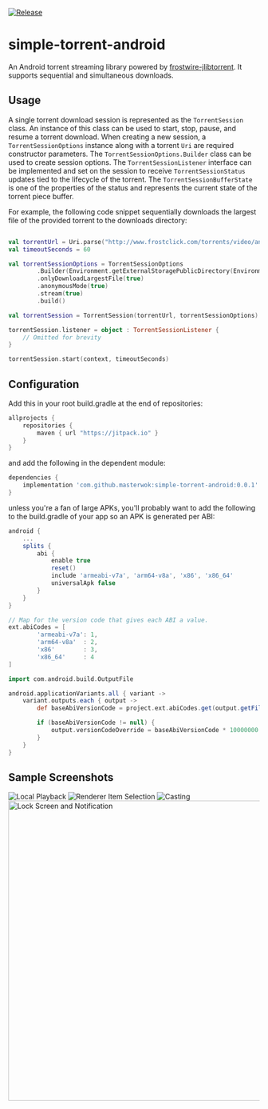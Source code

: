 [![Release](https://jitpack.io/v/masterwok/simple-torrent-android.svg)](https://jitpack.io/#masterwok/simple-torrent-android)

# simple-torrent-android
An Android torrent streaming library powered by [frostwire-jlibtorrent](https://github.com/frostwire/frostwire-jlibtorrent). It supports sequential and simultaneous downloads.


## Usage

A single torrent download session is represented as the ```TorrentSession``` class. An instance of this class can be used to start, stop, pause, and resume a torrent download. When creating a new session, a ```TorrentSessionOptions``` instance along with a torrent ```Uri``` are required constructor parameters. The ```TorrentSessionOptions.Builder``` class can be used to create session options. The ```TorrentSessionListener``` interface can be implemented and set on the session to receive ```TorrentSessionStatus``` updates tied to the lifecycle of the torrent. The ```TorrentSessionBufferState``` is one of the properties of the status and represents the current state of the torrent piece buffer.

For example, the following code snippet sequentially downloads the largest file of the provided torrent to the downloads directory:

```kotlin

val torrentUrl = Uri.parse("http://www.frostclick.com/torrents/video/animation/Big_Buck_Bunny_1080p_surround_frostclick.com_frostwire.com.torrent")
val timeoutSeconds = 60

val torrentSessionOptions = TorrentSessionOptions
        .Builder(Environment.getExternalStoragePublicDirectory(Environment.DIRECTORY_DOWNLOADS))
        .onlyDownloadLargestFile(true)
        .anonymousMode(true)
        .stream(true)
        .build()

val torrentSession = TorrentSession(torrentUrl, torrentSessionOptions)

torrentSession.listener = object : TorrentSessionListener {
    // Omitted for brevity
}

torrentSession.start(context, timeoutSeconds) 

```


## Configuration

Add this in your root build.gradle at the end of repositories:
```gradle
allprojects {
    repositories {
        maven { url "https://jitpack.io" }
    }
}
```
and add the following in the dependent module:

```gradle
dependencies {
    implementation 'com.github.masterwok:simple-torrent-android:0.0.1'
}
```
unless you're a fan of large APKs, you'll probably want to add the following to the build.gradle of your app so an APK is generated per ABI:

```gradle
android {
    ...
    splits {
        abi {
            enable true
            reset()
            include 'armeabi-v7a', 'arm64-v8a', 'x86', 'x86_64'
            universalApk false
        }
    }
}

// Map for the version code that gives each ABI a value.
ext.abiCodes = [
        'armeabi-v7a': 1,
        'arm64-v8a'  : 2,
        'x86'        : 3,
        'x86_64'     : 4
]

import com.android.build.OutputFile

android.applicationVariants.all { variant ->
    variant.outputs.each { output ->
        def baseAbiVersionCode = project.ext.abiCodes.get(output.getFilter(OutputFile.ABI))

        if (baseAbiVersionCode != null) {
            output.versionCodeOverride = baseAbiVersionCode * 10000000 + variant.versionCode
        }
    }
}
```

## Sample Screenshots

![Local Playback](/sample/screenshots/localPlayback.jpg?raw=true "Local Playback")
![Renderer Item Selection](/sample/screenshots/rendererItemSelection.jpg?raw=true "Renderer Item Selection")
![Casting](/sample/screenshots/casting.jpg?raw=true "Casting")
<img src="/sample/screenshots/lockScreenAndNotification.jpg?raw=true" height="600" title="Lock Screen and Notification">
